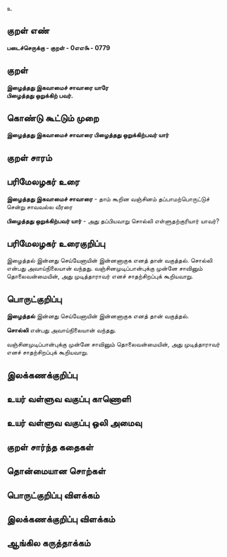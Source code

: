 உ

## குறள் எண் 

**படைச்செருக்கு - குறள் - 0எஎ௯ - 0779**

## குறள் 

**இழைத்தது இகவாமைச் சாவாரை யாரே  
பிழைத்தது ஒறுக்கிற் பவர்.**

## கொண்டு கூட்டும் முறை

**இழைத்தது இகவாமைச் சாவாரை பிழைத்தது ஒறுக்கிற்பவர் யார்**

## குறள் சாரம் 


## பரிமேலழகர் உரை

**இழைத்தது இகவாமைச் சாவாரை** - தாம் கூறின வஞ்சினம் தப்பாமற்பொருட்டுச் சென்று சாவவல்ல வீரரை 

**பிழைத்தது ஒறுக்கிற்பவர் யார்** - அது தப்பியவாறு சொல்லி எள்ளுதற்குரியார் யாவர்?

## பரிமேலழகர் உரைகுறிப்பு   

இழைத்தல் இன்னது செய்யேனாயின் இன்னனாகுக எனத் தான் வகுத்தல். சொல்லி என்பது அவாய்நிலையான் வந்தது. வஞ்சினமுடிப்பான்புக்கு முன்னே சாவினும் தொலைவன்மையின், அது முடித்தாராவர் எனச் சாதற்சிறப்புக் கூறியவாறு.

## பொருட்குறிப்பு 

**இழைத்தல்** இன்னது செய்யேனாயின் இன்னனாகுக எனத் தான் வகுத்தல். 

**சொல்லி** என்பது அவாய்நிலையான் வந்தது. 

வஞ்சினமுடிப்பான்புக்கு முன்னே சாவினும் தொலைவன்மையின், அது முடித்தாராவர் எனச் சாதற்சிறப்புக் கூறியவாறு.

## இலக்கணக்குறிப்பு  


## உயர் வள்ளுவ வகுப்பு காணொளி


## உயர் வள்ளுவ வகுப்பு ஒலி அமைவு 

 
## குறள் சார்ந்த கதைகள் 


## தொன்மையான சொற்கள்


## பொருட்குறிப்பு விளக்கம்


## இலக்கணக்குறிப்பு விளக்கம்


## ஆங்கில கருத்தாக்கம் 


